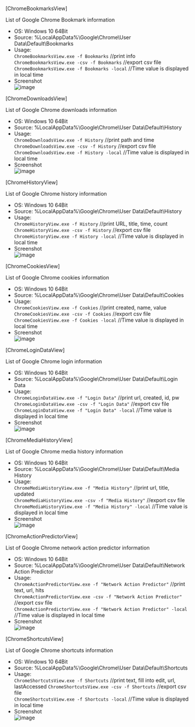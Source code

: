 [ChromeBookmarksView]  

List of Google Chrome Bookmark information  

- OS: Windows 10 64Bit  
- Source: %LocalAppData%\Google\Chrome\User Data\Default\Bookmarks  
- Usage:  
`ChromeBookmarksView.exe -f Bookmarks`  //print info  
`ChromeBookmarksView.exe -csv -f Bookmarks`  //export csv file  
`ChromeBookmarksView.exe -f Bookmarks -local` //Time value is displayed in local time  
- Screenshot  
![image](https://user-images.githubusercontent.com/69110090/96461160-016c4d00-125f-11eb-8fa8-cfbdd5e2dfe7.png)  

[ChromeDownloadsView]  

List of Google Chrome downloads information  

- OS: Windows 10 64Bit  
- Source: %LocalAppData%\Google\Chrome\User Data\Default\History  
- Usage:  
`ChromeDownloadsView.exe -f History`  //print path and time  
`ChromeDownloadsView.exe -csv -f History`  //export csv file  
`ChromeDownloadsView.exe -f History -local` //Time value is displayed in local time  
- Screenshot  
![image](https://user-images.githubusercontent.com/69110090/104120863-71c9cc80-537d-11eb-87c2-297ed1d59e71.png)  
  
[ChromeHistoryView]  

List of Google Chrome history information  

- OS: Windows 10 64Bit  
- Source: %LocalAppData%\Google\Chrome\User Data\Default\History  
- Usage:  
`ChromeHistoryView.exe -f History`  //print URL, title, time, count  
`ChromeHistoryView.exe -csv -f History`  //export csv file  
`ChromeHistoryView.exe -f History -local` //Time value is displayed in local time  
- Screenshot  
![image](https://user-images.githubusercontent.com/69110090/104464189-fe7ebf80-55f5-11eb-8374-8e6d9fc1112a.png)  

[ChromeCookiesView]  

List of Google Chrome cookies information  

- OS: Windows 10 64Bit  
- Source: %LocalAppData%\Google\Chrome\User Data\Default\Cookies  
- Usage:  
`ChromeCookiesView.exe -f Cookies`  //print created, name, value  
`ChromeCookiesView.exe -csv -f Cookies`  //export csv file  
`ChromeCookiesView.exe -f Cookies -local` //Time value is displayed in local time  
- Screenshot  
![image](https://user-images.githubusercontent.com/69110090/104598508-0011bb80-56ba-11eb-83ef-1eab2f1444da.png)  

[ChromeLoginDataView]  

List of Google Chrome login information  

- OS: Windows 10 64Bit  
- Source: %LocalAppData%\Google\Chrome\User Data\Default\Login Data  
- Usage:  
`ChromeLoginDataView.exe -f "Login Data"`  //print url, created, id, pw  
`ChromeLoginDataView.exe -csv -f "Login Data"`  //export csv file  
`ChromeLoginDataView.exe -f "Login Data" -local` //Time value is displayed in local time  
- Screenshot  
![image](https://user-images.githubusercontent.com/69110090/104741564-bc3bb680-578c-11eb-83e6-fd7c1493d320.png)  

[ChromeMediaHistoryView]  

List of Google Chrome media history information  

- OS: Windows 10 64Bit  
- Source: %LocalAppData%\Google\Chrome\User Data\Default\Media History  
- Usage:  
`ChromeMediaHistoryView.exe -f "Media History"`  //print url, title, updated  
`ChromeMediaHistoryView.exe -csv -f "Media History"`  //export csv file  
`ChromeMediaHistoryView.exe -f "Media History" -local` //Time value is displayed in local time  
- Screenshot  
![image](https://user-images.githubusercontent.com/69110090/104807382-01f68e80-5822-11eb-8873-21787027274f.png)  

[ChromeActionPredictorView]  

List of Google Chrome network action predictor information  

- OS: Windows 10 64Bit  
- Source: %LocalAppData%\Google\Chrome\User Data\Default\Network Action Predictor  
- Usage:  
`ChromeActionPredictorView.exe -f "Network Action Predictor"`  //print text, url, hits  
`ChromeActionPredictorView.exe -csv -f "Network Action Predictor"`  //export csv file  
`ChromeActionPredictorView.exe -f "Network Action Predictor" -local` //Time value is displayed in local time  
- Screenshot  
![image](https://user-images.githubusercontent.com/69110090/104814837-3f740f80-5854-11eb-94d1-678ff89fb74c.png)  

[ChromeShortcutsView]  

List of Google Chrome shortcuts information  

- OS: Windows 10 64Bit  
- Source: %LocalAppData%\Google\Chrome\User Data\Default\Shortcuts 
- Usage:  
`ChromeShortcutsView.exe -f Shortcuts`  //print text, fill into edit, url, lastAccessed
`ChromeShortcutsView.exe -csv -f Shortcuts`  //export csv file  
`ChromeShortcutsView.exe -f Shortcuts -local` //Time value is displayed in local time  
- Screenshot  
![image](https://user-images.githubusercontent.com/69110090/104833695-f6689d80-58dd-11eb-9a0e-f3ae064803be.png)  

